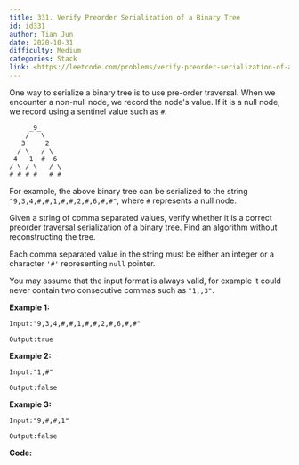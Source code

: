 ```yaml
---
title: 331. Verify Preorder Serialization of a Binary Tree
id: id331
author: Tian Jun
date: 2020-10-31
difficulty: Medium
categories: Stack
link: <https://leetcode.com/problems/verify-preorder-serialization-of-a-binary-tree/description/>
---
```


One way to serialize a binary tree is to use pre-order traversal. When we
encounter a non-null node, we record the node's value. If it is a null node,
we record using a sentinel value such as `#`.
                 _9_        /   \       3     2      / \   / \     4   1  #  6    / \ / \   / \    # # # #   # #    

For example, the above binary tree can be serialized to the string
`"9,3,4,#,#,1,#,#,2,#,6,#,#"`, where `#` represents a null node.

Given a string of comma separated values, verify whether it is a correct
preorder traversal serialization of a binary tree. Find an algorithm without
reconstructing the tree.

Each comma separated value in the string must be either an integer or a
character `'#'` representing `null` pointer.

You may assume that the input format is always valid, for example it could
never contain two consecutive commas such as `"1,,3"`.

**Example 1:**
            
	Input:"9,3,4,#,#,1,#,#,2,#,6,#,#"    
	Output:true

**Example 2:**
            
	Input:"1,#"    
	Output:false    

**Example 3:**
            
	Input:"9,#,#,1"    
	Output:false


**Code:**
